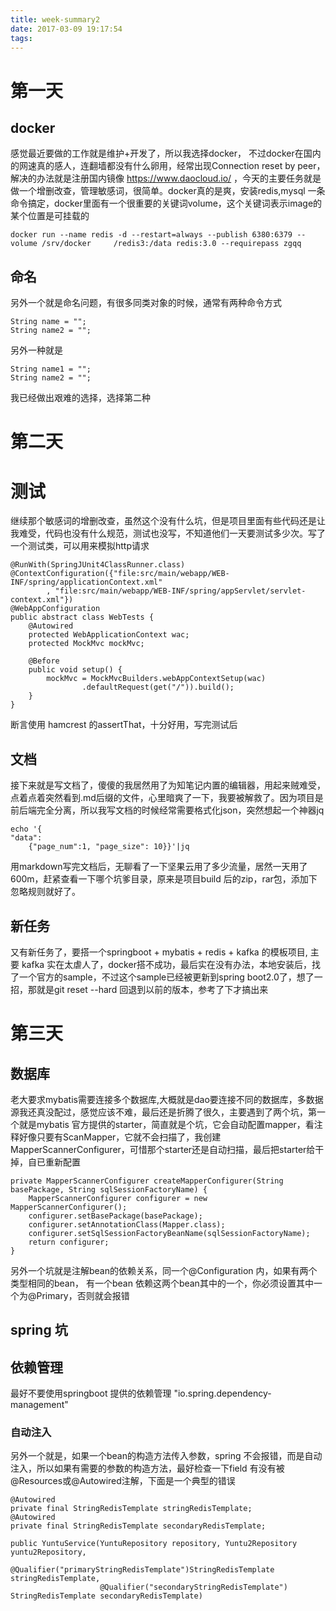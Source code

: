 ```yaml
---
title: week-summary2
date: 2017-03-09 19:17:54
tags:
---
```


# 第一天
## docker
感觉最近要做的工作就是维护+开发了，所以我选择docker， 不过docker在国内的网速真的感人，连翻墙都没有什么卵用，经常出现Connection reset by peer， 解决的办法就是注册国内镜像
https://www.daocloud.io/ ，今天的主要任务就是做一个增删改查，管理敏感词，很简单。docker真的是爽，安装redis,mysql 一条命令搞定，docker里面有一个很重要的关键词volume，这个关键词表示image的某个位置是可挂载的

    docker run --name redis -d --restart=always --publish 6380:6379 --volume /srv/docker     /redis3:/data redis:3.0 --requirepass zgqq

## 命名
另外一个就是命名问题，有很多同类对象的时候，通常有两种命令方式

    String name = "";
    String name2 = "";

另外一种就是
    
    String name1 = "";
    String name2 = "";

我已经做出艰难的选择，选择第二种
# 第二天
# 测试
继续那个敏感词的增删改查，虽然这个没有什么坑，但是项目里面有些代码还是让我难受，代码也没有什么规范，测试也没写，不知道他们一天要测试多少次。写了一个测试类，可以用来模拟http请求

    @RunWith(SpringJUnit4ClassRunner.class)
    @ContextConfiguration({"file:src/main/webapp/WEB-INF/spring/applicationContext.xml"
            , "file:src/main/webapp/WEB-INF/spring/appServlet/servlet-context.xml"})
    @WebAppConfiguration
    public abstract class WebTests {
        @Autowired
        protected WebApplicationContext wac;
        protected MockMvc mockMvc;
    
        @Before
        public void setup() {
            mockMvc = MockMvcBuilders.webAppContextSetup(wac)
                    .defaultRequest(get("/")).build();
        }
    }

断言使用 hamcrest 的assertThat，十分好用，写完测试后
## 文档
接下来就是写文档了，傻傻的我居然用了为知笔记内置的编辑器，用起来贼难受，点着点着突然看到.md后缀的文件，心里暗爽了一下，我要被解救了。因为项目是前后端完全分离，所以我写文档的时候经常需要格式化json，突然想起一个神器jq

    echo '{
    "data":
        {"page_num":1, "page_size": 10}}'|jq

用markdown写完文档后，无聊看了一下坚果云用了多少流量，居然一天用了600m，赶紧查看一下哪个坑爹目录，原来是项目build 后的zip，rar包，添加下忽略规则就好了。
## 新任务
又有新任务了，要搭一个springboot + mybatis + redis + kafka 的模板项目, 主要 kafka 实在太虐人了，docker搭不成功，最后实在没有办法，本地安装后，找了一个官方的sample，不过这个sample已经被更新到spring boot2.0了，想了一招，那就是git reset --hard 回退到以前的版本，参考了下才搞出来
# 第三天
## 数据库
老大要求mybatis需要连接多个数据库,大概就是dao要连接不同的数据库，多数据源我还真没配过，感觉应该不难，最后还是折腾了很久，主要遇到了两个坑，第一个就是mybatis 官方提供的starter，简直就是个坑，它会自动配置mapper，看注释好像只要有ScanMapper，它就不会扫描了，我创建MapperScannerConfigurer，可惜那个starter还是自动扫描，最后把starter给干掉，自已重新配置

    private MapperScannerConfigurer createMapperConfigurer(String basePackage, String sqlSessionFactoryName) {
        MapperScannerConfigurer configurer = new MapperScannerConfigurer();
        configurer.setBasePackage(basePackage);
        configurer.setAnnotationClass(Mapper.class);
        configurer.setSqlSessionFactoryBeanName(sqlSessionFactoryName);
        return configurer;
    }

另外一个坑就是注解bean的依赖关系，同一个@Configuration 内，如果有两个类型相同的bean，
有一个bean 依赖这两个bean其中的一个，你必须设置其中一个为@Primary，否则就会报错
## spring 坑
## 依赖管理
最好不要使用springboot 提供的依赖管理 "io.spring.dependency-management" 

### 自动注入
 另外一个就是，如果一个bean的构造方法传入参数，spring 不会报错，而是自动注入，所以如果有需要的参数的构造方法，最好检查一下field 有没有被@Resources或@Autowired注解，下面是一个典型的错误

    @Autowired
	private final StringRedisTemplate stringRedisTemplate;
    @Autowired
    private final StringRedisTemplate secondaryRedisTemplate;

    public YuntuService(YuntuRepository repository, Yuntu2Repository yuntu2Repository,
                        @Qualifier("primaryStringRedisTemplate")StringRedisTemplate stringRedisTemplate,
                        @Qualifier("secondaryStringRedisTemplate") StringRedisTemplate secondaryRedisTemplate)

